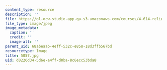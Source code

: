 ```yaml
---
content_type: resource
description: ''
file: https://ol-ocw-studio-app-qa.s3.amazonaws.com/courses/4-614-religious-architecture-and-islamic-cultures-fall-2002/d0226d345d6ea4ffd0ba8c6ecc53bda8_5057.jpg
file_type: image/jpeg
image_metadata:
  caption: ''
  credit: ''
  image-alt: ''
parent_uid: 68abeaab-4eff-532c-e858-18d3ffb567bd
resourcetype: Image
title: 5057.jpg
uid: d0226d34-5d6e-a4ff-d0ba-8c6ecc53bda8
---
```


